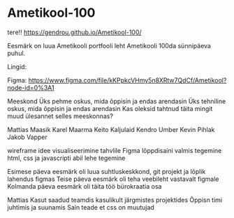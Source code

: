 # Ametikool-100
tere!!
https://gendrou.github.io/Ametikool-100/

Eesmärk on luua Ametikooli portfooli leht Ametikooli 100da sünnipäeva puhul.

Lingid:

Figma:
https://www.figma.com/file/kKPpkcVHmy5n8XRtw7QdCf/Ametikool?node-id=0%3A1

Meeskond
Üks pehme oskus, mida õppisin ja endas arendasin
Üks tehniline oskus, mida õppisin ja endas arendasin
Kas oleksid tahtnud täita mingit muud ülesannet selles meeskonnas?

Mattias Maasik
Karel Maarma
Keito Kaljulaid
Kendro Umber
Kevin Pihlak
Jakob Vapper

wireframe idee visualiseerimine tahvlile
Figma lõppdisaini valmis tegemine
html, css ja javascripti abil lehe tegemine

Esimese päeva eesmärk oli luua suhtluskeskkond, git projekt ja lõplik lahendus figmas
Teise päeva eesmärk oli teha veebileht vastavalt figmale
Kolmanda päeva eesmärk oli täita töö bürokraatia osa


Mattias
  Kasut saadud teamdis kasulikult järgmistes projektides
  Õppisn timi juhtimis ja suunamis
  Sain teade et css on muutujad